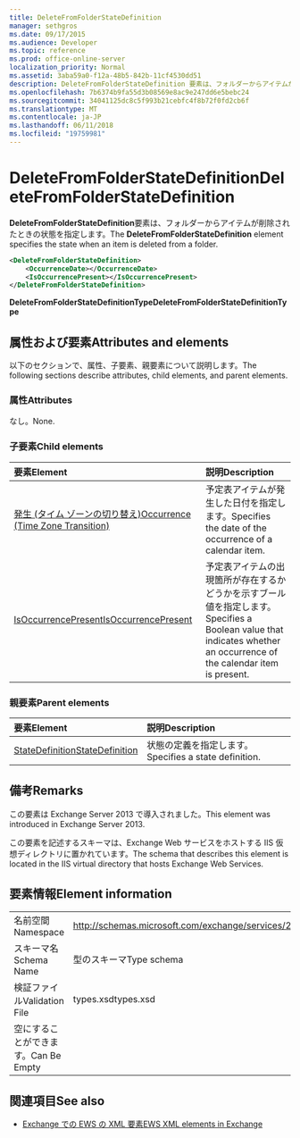 ```yaml
---
title: DeleteFromFolderStateDefinition
manager: sethgros
ms.date: 09/17/2015
ms.audience: Developer
ms.topic: reference
ms.prod: office-online-server
localization_priority: Normal
ms.assetid: 3aba59a0-f12a-48b5-842b-11cf4530dd51
description: DeleteFromFolderStateDefinition 要素は、フォルダーからアイテムが削除されたときの状態を指定します。
ms.openlocfilehash: 7b6374b9fa55d3b08569e8ac9e247dd6e5bebc24
ms.sourcegitcommit: 34041125dc8c5f993b21cebfc4f8b72f0fd2cb6f
ms.translationtype: MT
ms.contentlocale: ja-JP
ms.lasthandoff: 06/11/2018
ms.locfileid: "19759981"
---
```

# <a name="deletefromfolderstatedefinition"></a><span data-ttu-id="79720-103">DeleteFromFolderStateDefinition</span><span class="sxs-lookup"><span data-stu-id="79720-103">DeleteFromFolderStateDefinition</span></span>

<span data-ttu-id="79720-104">**DeleteFromFolderStateDefinition**要素は、フォルダーからアイテムが削除されたときの状態を指定します。</span><span class="sxs-lookup"><span data-stu-id="79720-104">The **DeleteFromFolderStateDefinition** element specifies the state when an item is deleted from a folder.</span></span> 
  
```XML
<DeleteFromFolderStateDefinition>
    <OccurrenceDate></OccurrenceDate>
    <IsOccurrencePresent></IsOccurrencePresent>
</DeleteFromFolderStateDefinition>
```

 <span data-ttu-id="79720-105">**DeleteFromFolderStateDefinitionType**</span><span class="sxs-lookup"><span data-stu-id="79720-105">**DeleteFromFolderStateDefinitionType**</span></span>
## <a name="attributes-and-elements"></a><span data-ttu-id="79720-106">属性および要素</span><span class="sxs-lookup"><span data-stu-id="79720-106">Attributes and elements</span></span>

<span data-ttu-id="79720-107">以下のセクションで、属性、子要素、親要素について説明します。</span><span class="sxs-lookup"><span data-stu-id="79720-107">The following sections describe attributes, child elements, and parent elements.</span></span>
  
### <a name="attributes"></a><span data-ttu-id="79720-108">属性</span><span class="sxs-lookup"><span data-stu-id="79720-108">Attributes</span></span>

<span data-ttu-id="79720-109">なし。</span><span class="sxs-lookup"><span data-stu-id="79720-109">None.</span></span>
  
### <a name="child-elements"></a><span data-ttu-id="79720-110">子要素</span><span class="sxs-lookup"><span data-stu-id="79720-110">Child elements</span></span>

|<span data-ttu-id="79720-111">**要素**</span><span class="sxs-lookup"><span data-stu-id="79720-111">**Element**</span></span>|<span data-ttu-id="79720-112">**説明**</span><span class="sxs-lookup"><span data-stu-id="79720-112">**Description**</span></span>|
|:-----|:-----|
|[<span data-ttu-id="79720-113">発生 (タイム ゾーンの切り替え)</span><span class="sxs-lookup"><span data-stu-id="79720-113">Occurrence (Time Zone Transition)</span></span>](occurrence-time-zone-transition.md) <br/> |<span data-ttu-id="79720-114">予定表アイテムが発生した日付を指定します。</span><span class="sxs-lookup"><span data-stu-id="79720-114">Specifies the date of the occurrence of a calendar item.</span></span>  <br/> |
|[<span data-ttu-id="79720-115">IsOccurrencePresent</span><span class="sxs-lookup"><span data-stu-id="79720-115">IsOccurrencePresent</span></span>](isoccurrencepresent.md) <br/> |<span data-ttu-id="79720-116">予定表アイテムの出現箇所が存在するかどうかを示すブール値を指定します。</span><span class="sxs-lookup"><span data-stu-id="79720-116">Specifies a Boolean value that indicates whether an occurrence of the calendar item is present.</span></span>  <br/> |
   
### <a name="parent-elements"></a><span data-ttu-id="79720-117">親要素</span><span class="sxs-lookup"><span data-stu-id="79720-117">Parent elements</span></span>

|<span data-ttu-id="79720-118">**要素**</span><span class="sxs-lookup"><span data-stu-id="79720-118">**Element**</span></span>|<span data-ttu-id="79720-119">**説明**</span><span class="sxs-lookup"><span data-stu-id="79720-119">**Description**</span></span>|
|:-----|:-----|
|[<span data-ttu-id="79720-120">StateDefinition</span><span class="sxs-lookup"><span data-stu-id="79720-120">StateDefinition</span></span>](statedefinition.md) <br/> |<span data-ttu-id="79720-121">状態の定義を指定します。</span><span class="sxs-lookup"><span data-stu-id="79720-121">Specifies a state definition.</span></span>  <br/> |
   
## <a name="remarks"></a><span data-ttu-id="79720-122">備考</span><span class="sxs-lookup"><span data-stu-id="79720-122">Remarks</span></span>

<span data-ttu-id="79720-123">この要素は Exchange Server 2013 で導入されました。</span><span class="sxs-lookup"><span data-stu-id="79720-123">This element was introduced in Exchange Server 2013.</span></span>
  
<span data-ttu-id="79720-124">この要素を記述するスキーマは、Exchange Web サービスをホストする IIS 仮想ディレクトリに置かれています。</span><span class="sxs-lookup"><span data-stu-id="79720-124">The schema that describes this element is located in the IIS virtual directory that hosts Exchange Web Services.</span></span>
  
## <a name="element-information"></a><span data-ttu-id="79720-125">要素情報</span><span class="sxs-lookup"><span data-stu-id="79720-125">Element information</span></span>

|||
|:-----|:-----|
|<span data-ttu-id="79720-126">名前空間</span><span class="sxs-lookup"><span data-stu-id="79720-126">Namespace</span></span>  <br/> |http://schemas.microsoft.com/exchange/services/2006/types  <br/> |
|<span data-ttu-id="79720-127">スキーマ名</span><span class="sxs-lookup"><span data-stu-id="79720-127">Schema Name</span></span>  <br/> |<span data-ttu-id="79720-128">型のスキーマ</span><span class="sxs-lookup"><span data-stu-id="79720-128">Type schema</span></span>  <br/> |
|<span data-ttu-id="79720-129">検証ファイル</span><span class="sxs-lookup"><span data-stu-id="79720-129">Validation File</span></span>  <br/> |<span data-ttu-id="79720-130">types.xsd</span><span class="sxs-lookup"><span data-stu-id="79720-130">types.xsd</span></span>  <br/> |
|<span data-ttu-id="79720-131">空にすることができます。</span><span class="sxs-lookup"><span data-stu-id="79720-131">Can Be Empty</span></span>  <br/> ||
   
## <a name="see-also"></a><span data-ttu-id="79720-132">関連項目</span><span class="sxs-lookup"><span data-stu-id="79720-132">See also</span></span>

- [<span data-ttu-id="79720-133">Exchange での EWS の XML 要素</span><span class="sxs-lookup"><span data-stu-id="79720-133">EWS XML elements in Exchange</span></span>](ews-xml-elements-in-exchange.md)


